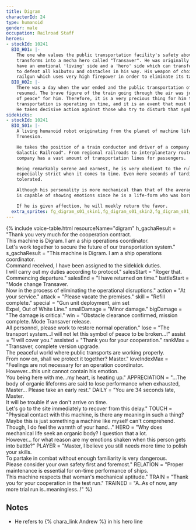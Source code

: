 ```yaml
---
title: Digram
characterId: 24
type: humanoid
gender: male
occupation: Railroad Staff
heroes:
- stockId: 10241
  BIO_H01: |-
    The one who values the public transportation facility's safety above all else
    transforms into a mecha hero called "Transaver". He was originally developed to
    have an emotional 'living' side and a 'hero' side which can transform in order
    to defeat all kaibutsu and obstacles in his way. His weapon of choice is a
    railgun which uses very high firepower in order to eliminate its target.
  BIO_H02: |-
    There was a day when the war ended and the public transportation of the ferry
    resumed. The brave figure of the train going through the air was just a "symbol
    of peace" for him. Therefore, it is a very precious thing for him that public
    transportation is operating on time, and it is an event that must be protected.
    He takes decisive action against those who try to disturb that symbol of peace.
sidekicks:
- stockId: 10241
  BIO_S01: |-
    A living humanoid robot originating from the planet of machine life-forms,
    Tronesion.

    He takes the position of a train conductor and driver of a company known as "The
    Galactic Railroad". From regional railroads to interplanetary routes; the
    company has a vast amount of transportation lines for passengers.

    Being remarkably serene and earnest, he is very obedient to the rules and
    especially strict when it comes to time. Even mere seconds of tardiness are not
    tolerated.

    Although his personality is more mechanical than that of the average robot, he
    is capable of showing emotions since he is a life-form who was born with them.

    If he is given affection, he will meekly return the favor.
  extra_sprites: fg_digram_s01_skin1,fg_digram_s01_skin2,fg_digram_s01_skin3
---
```


{% include voice-table.html resourceName="digram"
h_gachaResult = "Thank you very much for the cooperation contract.<br>This machine is Digram. I am a ship operations coordinator.<br>Let's work together to secure the future of our transportation system."
s_gachaResult = "This machine is Digram. I am a ship operations coordinator.<br>Command received, I have been assigned to the sidekick duties.<br>I will carry out my duties according to protocol."
salesStart = "Roger that. Commencing departure."
salesEnd = "I have returned on time."
battleStart = "Mode change Transaver.<br>Now in the process of eliminating the operational disruptions."
action = "At your service."
attack = "Please vacate the premises."
skill = "Refill complete."
special = "Gun unit deployment, aim set<br>Expel, Out of White Line."
smallDamage = "Minor damage."
bigDamage = "The damage is critical."
win = "Obstacle clearance confirmed, mission complete. Mode Transaver release.<br>All personnel, please work to restore normal operation."
lose = "The transport system...I will not let this symbol of peace to be broken...!"
assist = "I will cover you."
assisted = "Thank you for your cooperation."
rankMax = "Transaver, complete version upgrade.<br>The peaceful world where public transports are working properly.<br>From now on, shall we protect it together? Master."
loveIndexMax = "Feelings are not necessary for an operation coordinator.<br>However…this unit cannot contain his emotion.<br>You being here with me…my heart, is heating up."
APPRECIATION = "…The body of organic lifeforms are said to lose performance when exhausted,<br>Master… Please take an early rest."
DAILY = "You are 34 seconds late, Master.<br>It will be trouble if we don't arrive on time.<br>Let's go to the site immediately to recover from this delay."
TOUCH = "Physical contact with this machine, is there any meaning in such a thing?<br>Maybe this is just something a machine like myself can't comprehend.<br>Though, I do feel the warmth of your hand..."
HERO = "Why does mechanical life seek an organic body? I question that a lot.<br>However... for what reason are my emotions shaken when this person gets into battle?"
PLAYER = "Master, I believe you still needs more time to polish your skills.<br>To partake in combat without enough familiarity is very dangerous.<br>Please consider your own safety first and foremost."
RELATION = "Proper maintenance is essential for on-time performance of ships.<br>This machine respects that woman's mechanical aptitude."
TRAIN = "Thank you for your cooperation in the test run."
TRAINED = "A..As of now, any more trial run is..meaningless..!"
%}

## Notes

- He refers to {% chara_link Andrew %} in his hero line
